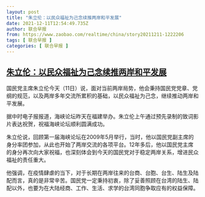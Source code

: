 ```yaml
---
layout: post
title: "朱立伦：以民众福祉为己念续推两岸和平发展"
date: 2021-12-11T12:54:49.735Z
author: 联合早报
from: https://www.zaobao.com/realtime/china/story20211211-1222206
tags: [ 联合早报 ]
categories: [ 联合早报 ]
---
```

<!--1639239180000-->
[朱立伦：以民众福祉为己念续推两岸和平发展](https://www.zaobao.com/realtime/china/story20211211-1222206)
------

<div>
<p>国民党主席朱立伦今天（11日）说，面对当前两岸局势，他会秉持国民党党章、党纲的规范，以及两岸多年交流所累积的基础，以民众福祉为己念，继续推动两岸和平发展。</p><p>据中时电子报报道，海峡论坛昨天在福建举办。朱立伦上午通过预先录制的致词影片表达祝贺，祝福海峡论坛顺利圆满成功。</p><p>朱立伦说，回顾第一届海峡论坛在2009年5月举行，当时，他以国民党副主席的身分率团参加，从此也开始了两岸交流的各项平台。12年多后，他以国民党主席的身分再次向大家祝福，也深刻体会到今天的国民党对于稳定两岸关系，增进民众福祉的责任重大。</p><section id="imu"><div id="dfp-ad-imu1">        </div></section><p>他强调，在疫情肆虐的当下，对于长期在两岸往来的台商、台胞、台生、陆生及陆配而言，真的是非常辛苦。国民党一定秉持初衷，除了妥善照顾在台湾的陆生、陆配以外，也要为在大陆经商、工作、生活、求学的台湾同胞争取应有的权益保障。</p>      <div class="cx_paywall_placeholder" id="sph_cdp_40"></div>
</div>
